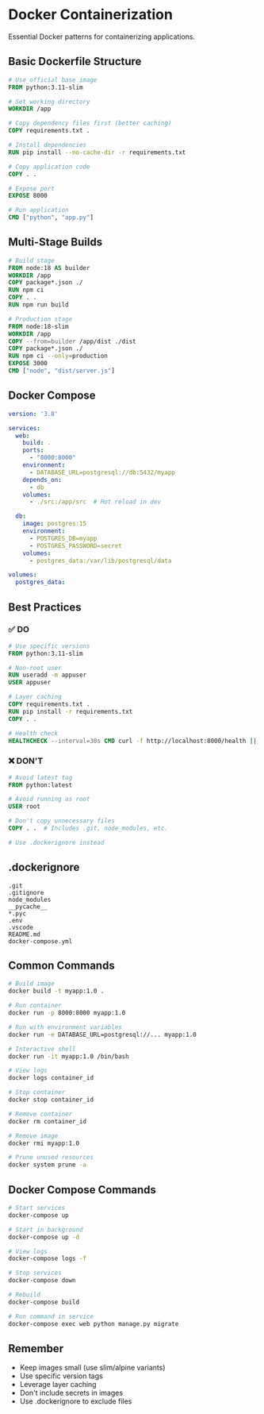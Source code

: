 # Docker Containerization

Essential Docker patterns for containerizing applications.

## Basic Dockerfile Structure

```dockerfile
# Use official base image
FROM python:3.11-slim

# Set working directory
WORKDIR /app

# Copy dependency files first (better caching)
COPY requirements.txt .

# Install dependencies
RUN pip install --no-cache-dir -r requirements.txt

# Copy application code
COPY . .

# Expose port
EXPOSE 8000

# Run application
CMD ["python", "app.py"]
```

## Multi-Stage Builds

```dockerfile
# Build stage
FROM node:18 AS builder
WORKDIR /app
COPY package*.json ./
RUN npm ci
COPY . .
RUN npm run build

# Production stage
FROM node:18-slim
WORKDIR /app
COPY --from=builder /app/dist ./dist
COPY package*.json ./
RUN npm ci --only=production
EXPOSE 3000
CMD ["node", "dist/server.js"]
```

## Docker Compose

```yaml
version: '3.8'

services:
  web:
    build: .
    ports:
      - "8000:8000"
    environment:
      - DATABASE_URL=postgresql://db:5432/myapp
    depends_on:
      - db
    volumes:
      - ./src:/app/src  # Hot reload in dev

  db:
    image: postgres:15
    environment:
      - POSTGRES_DB=myapp
      - POSTGRES_PASSWORD=secret
    volumes:
      - postgres_data:/var/lib/postgresql/data

volumes:
  postgres_data:
```

## Best Practices

### ✅ DO
```dockerfile
# Use specific versions
FROM python:3.11-slim

# Non-root user
RUN useradd -m appuser
USER appuser

# Layer caching
COPY requirements.txt .
RUN pip install -r requirements.txt
COPY . .

# Health check
HEALTHCHECK --interval=30s CMD curl -f http://localhost:8000/health || exit 1
```

### ❌ DON'T
```dockerfile
# Avoid latest tag
FROM python:latest

# Avoid running as root
USER root

# Don't copy unnecessary files
COPY . .  # Includes .git, node_modules, etc.

# Use .dockerignore instead
```

## .dockerignore

```
.git
.gitignore
node_modules
__pycache__
*.pyc
.env
.vscode
README.md
docker-compose.yml
```

## Common Commands

```bash
# Build image
docker build -t myapp:1.0 .

# Run container
docker run -p 8000:8000 myapp:1.0

# Run with environment variables
docker run -e DATABASE_URL=postgresql://... myapp:1.0

# Interactive shell
docker run -it myapp:1.0 /bin/bash

# View logs
docker logs container_id

# Stop container
docker stop container_id

# Remove container
docker rm container_id

# Remove image
docker rmi myapp:1.0

# Prune unused resources
docker system prune -a
```

## Docker Compose Commands

```bash
# Start services
docker-compose up

# Start in background
docker-compose up -d

# View logs
docker-compose logs -f

# Stop services
docker-compose down

# Rebuild
docker-compose build

# Run command in service
docker-compose exec web python manage.py migrate
```

## Remember
- Keep images small (use slim/alpine variants)
- Use specific version tags
- Leverage layer caching
- Don't include secrets in images
- Use .dockerignore to exclude files
